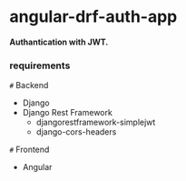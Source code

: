 # angular-drf-auth-app


**Authantication with JWT.**

### requirements

`#` Backend

* Django 
* Django Rest Framework
  - djangorestframework-simplejwt
  - django-cors-headers

`#` Frontend

* Angular
